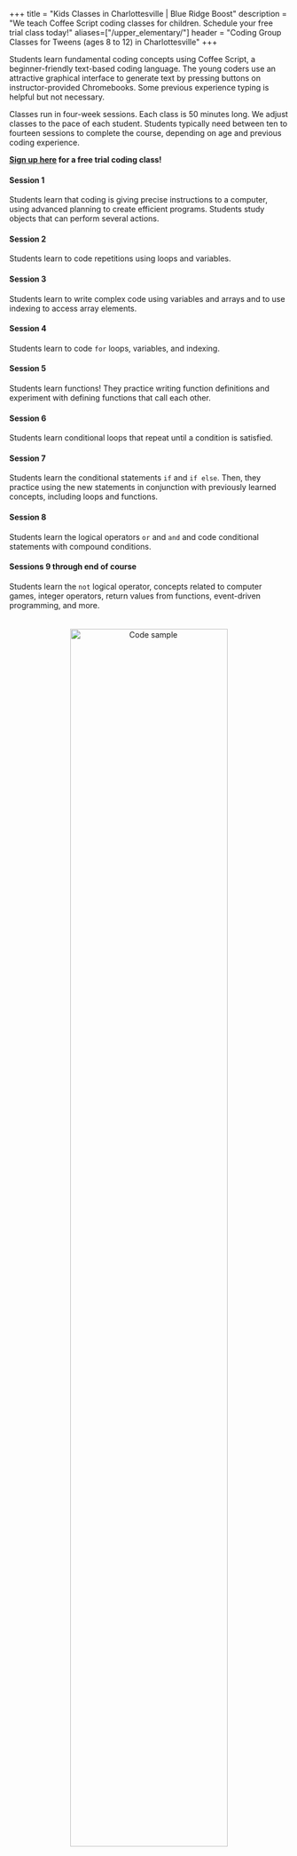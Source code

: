 +++
title = "Kids Classes in Charlottesville | Blue Ridge Boost"
description = "We teach Coffee Script coding classes for children. Schedule your free trial class today!"
aliases=["/upper_elementary/"]
header = "Coding Group Classes for Tweens (ages 8 to 12) in Charlottesville"
+++

<div class="container">

<div class="row">

<div class="col-sm-10 left">

Students learn fundamental coding concepts using Coffee Script, a beginner-friendly text-based coding language. The young coders use an attractive graphical interface to generate text by pressing buttons on instructor-provided Chromebooks. Some previous experience typing is helpful but not necessary. 


Classes run in four-week sessions. Each class is 50 minutes long. We adjust classes to the pace of each student. Students typically need between ten to fourteen sessions to complete the course, depending on age and previous coding experience.

<b><a href="https://trialcodingclasses.youcanbook.me/">Sign up here</a> for a free trial coding class!</b>
    

</div></div></div>

<a name="session1"></a>

<div class="container">

<div class="row">


<div class="col-sm-4">

#### Session 1

Students learn that coding is giving precise instructions to a computer, using advanced planning to create efficient programs. Students study objects that can perform several actions.

#### Session 2

Students learn to code repetitions using loops and variables.

#### Session 3

Students learn to write complex code using variables and arrays and to use indexing to access array elements.

#### Session 4
Students learn to code ``for`` loops, variables, and indexing.

#### Session 5
Students learn functions! They practice writing function definitions and experiment with
defining functions that call each other.

#### Session 6
Students learn conditional loops that repeat until a condition is satisfied.

#### Session 7
Students learn the conditional statements `if` and `if else`. Then, they practice using the new statements in conjunction with previously learned concepts, including loops and functions.

#### Session 8
Students learn the logical operators ``or`` and ``and`` and code conditional statements with compound conditions.

#### Sessions 9 through end of course
Students learn the ``not`` logical operator, concepts related to computer games, integer operators, return values from functions, event-driven programming, and more.
</div>

<div class="col-sm-6 left">

<center>
<a href="https://www.codemonkey.com/courses/coding-adventure/"><img  alt="Code sample" src="/images/ca1.webp" 
srcset="/images/ca1.webp 1521w, /images/1280_ca1.webp 1280w, /images/640_ca1.webp 640w, /images/320_ca1.webp 320w"
sizes="(min-width: 1200px) 376px, (min-width: 1000px) 301px, (min-width: 780px) 219px, calc(75vw - 85px)"
width="75%" style="padding:20px;"></a><br>
<a href="https://www.codemonkey.com/courses/coding-adventure/"><img alt="Code written by kids!" src="/images/ca2.webp" 
srcset="/images/ca2.webp 1518w, /images/1280_ca2.webp 1280w, /images/640_ca2.webp 640w, /images/320_ca2.webp 320w"
sizes="(min-width: 1200px) 376px, (min-width: 1000px) 301px, (min-width: 780px) 219px, calc(75vw - 85px)" 
width="75%" style="padding:20px;"></a><br>
<a href="https://www.codemonkey.com/courses/coding-adventure/"><img alt="Code written by kids!" src="/images/ca3.webp" 
srcset="/images/ca3.webp 1517w, /images/1280_ca3.webp 1280w, /images/640_ca3.webp 640w, /images/320_ca3.webp 320w"
sizes="(min-width: 1200px) 376px, (min-width: 1000px) 301px, (min-width: 780px) 219px, calc(75vw - 85px)"
width="75%" style="padding:20px;"></a><br>
<a href="https://www.codemonkey.com/courses/coding-adventure/"><img alt="Code written by kids!" src="/images/ca4.webp" 
srcset="/images/ca4.webp 1516w, /images/1280_ca4.webp 1280w, /images/640_ca4.webp 640w, /images/320_ca4.webp 320w"
sizes="(min-width: 1200px) 376px, (min-width: 1000px) 301px, (min-width: 780px) 219px, calc(75vw - 85px)"
width="75%" style="padding:20px;"></a><br>
<a href="https://www.codemonkey.com/courses/coding-adventure/"><img alt="Code written by kids!" src="/images/ca5.webp" 
srcset="/images/ca5.webp 1523w, /images/1280_ca5.webp 1280w, /images/640_ca5.webp 640w, /images/320_ca5.webp 320w"
sizes="(min-width: 1200px) 376px, (min-width: 1000px) 301px, (min-width: 780px) 219px, calc(75vw - 85px)"
width="75%" style="padding:20px;"></a><br>
<a href="https://www.codemonkey.com/courses/coding-adventure/"><img alt="Code written by kids!" src="/images/ca6.webp" 
srcset="/images/ca6.webp 1514w, /images/1280_ca6.webp 1280w, /images/640_ca6.webp 640w, /images/320_ca6.webp 320w"
sizes="(min-width: 1200px) 376px, (min-width: 1000px) 301px, (min-width: 780px) 219px, calc(75vw - 85px)"
width="75%" style="padding:20px;"></a><br>
<a href="https://www.codemonkey.com/courses/coding-adventure/"><img alt="Code written by kids!" src="/images/ca7.webp" 
srcset="/images/ca7.webp 1544w, /images/1280_ca7.webp 1280w, /images/640_ca7.webp 640w, /images/320_ca7.webp 320w"
sizes="(min-width: 1200px) 376px, (min-width: 1000px) 301px, (min-width: 780px) 219px, calc(75vw - 85px)"
width="75%" style="padding:20px;"></a><br>
<a href="https://www.codemonkey.com/courses/coding-adventure/"><img alt="Code written by kids!" src="/images/ca8.webp"
srcset="/images/ca8.webp 1536w, /images/1280_ca8.webp 1280w, /images/640_ca8.webp 640w, /images/320_ca8.webp 320w"
sizes="(min-width: 1200px) 376px, (min-width: 1000px) 301px, (min-width: 780px) 219px, calc(75vw - 85px)"
width="75%" style="padding:20px;"></a><br>
<a href="https://www.codemonkey.com/courses/coding-adventure/"><img alt="Code written by kids!" src="/images/ca9.webp" 
srcset="/images/ca9.webp 1523w, /images/1280_ca9.webp 1280w, /images/640_ca9.webp 640w, /images/320_ca9.webp 320w"
sizes="(min-width: 1200px) 376px, (min-width: 1000px) 301px, (min-width: 780px) 219px, calc(75vw - 85px)"
width="75%" style="padding:20px;"></a>
</center>

</div>

</div>

</div>
